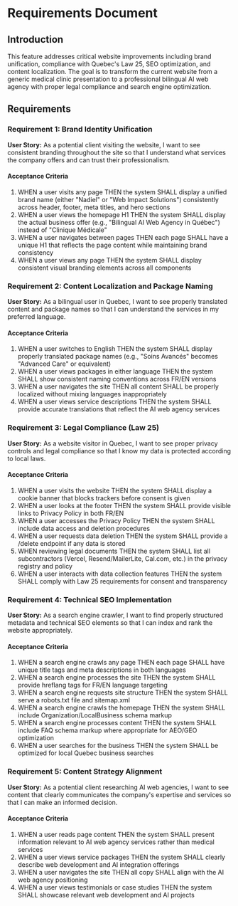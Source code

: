 # Requirements Document

## Introduction

This feature addresses critical website improvements including brand unification, compliance with Quebec's Law 25, SEO optimization, and content localization. The goal is to transform the current website from a generic medical clinic presentation to a professional bilingual AI web agency with proper legal compliance and search engine optimization.

## Requirements

### Requirement 1: Brand Identity Unification

**User Story:** As a potential client visiting the website, I want to see consistent branding throughout the site so that I understand what services the company offers and can trust their professionalism.

#### Acceptance Criteria

1. WHEN a user visits any page THEN the system SHALL display a unified brand name (either "Nadiel" or "Web Impact Solutions") consistently across header, footer, meta titles, and hero sections
2. WHEN a user views the homepage H1 THEN the system SHALL display the actual business offer (e.g., "Bilingual AI Web Agency in Québec") instead of "Clinique Médicale"
3. WHEN a user navigates between pages THEN each page SHALL have a unique H1 that reflects the page content while maintaining brand consistency
4. WHEN a user views any page THEN the system SHALL display consistent visual branding elements across all components

### Requirement 2: Content Localization and Package Naming

**User Story:** As a bilingual user in Quebec, I want to see properly translated content and package names so that I can understand the services in my preferred language.

#### Acceptance Criteria

1. WHEN a user switches to English THEN the system SHALL display properly translated package names (e.g., "Soins Avancés" becomes "Advanced Care" or equivalent)
2. WHEN a user views packages in either language THEN the system SHALL show consistent naming conventions across FR/EN versions
3. WHEN a user navigates the site THEN all content SHALL be properly localized without mixing languages inappropriately
4. WHEN a user views service descriptions THEN the system SHALL provide accurate translations that reflect the AI web agency services

### Requirement 3: Legal Compliance (Law 25)

**User Story:** As a website visitor in Quebec, I want to see proper privacy controls and legal compliance so that I know my data is protected according to local laws.

#### Acceptance Criteria

1. WHEN a user visits the website THEN the system SHALL display a cookie banner that blocks trackers before consent is given
2. WHEN a user looks at the footer THEN the system SHALL provide visible links to Privacy Policy in both FR/EN
3. WHEN a user accesses the Privacy Policy THEN the system SHALL include data access and deletion procedures
4. WHEN a user requests data deletion THEN the system SHALL provide a /delete endpoint if any data is stored
5. WHEN reviewing legal documents THEN the system SHALL list all subcontractors (Vercel, Resend/MailerLite, Cal.com, etc.) in the privacy registry and policy
6. WHEN a user interacts with data collection features THEN the system SHALL comply with Law 25 requirements for consent and transparency

### Requirement 4: Technical SEO Implementation

**User Story:** As a search engine crawler, I want to find properly structured metadata and technical SEO elements so that I can index and rank the website appropriately.

#### Acceptance Criteria

1. WHEN a search engine crawls any page THEN each page SHALL have unique title tags and meta descriptions in both languages
2. WHEN a search engine processes the site THEN the system SHALL provide hreflang tags for FR/EN language targeting
3. WHEN a search engine requests site structure THEN the system SHALL serve a robots.txt file and sitemap.xml
4. WHEN a search engine crawls the homepage THEN the system SHALL include Organization/LocalBusiness schema markup
5. WHEN a search engine processes content THEN the system SHALL include FAQ schema markup where appropriate for AEO/GEO optimization
6. WHEN a user searches for the business THEN the system SHALL be optimized for local Quebec business searches

### Requirement 5: Content Strategy Alignment

**User Story:** As a potential client researching AI web agencies, I want to see content that clearly communicates the company's expertise and services so that I can make an informed decision.

#### Acceptance Criteria

1. WHEN a user reads page content THEN the system SHALL present information relevant to AI web agency services rather than medical services
2. WHEN a user views service packages THEN the system SHALL clearly describe web development and AI integration offerings
3. WHEN a user navigates the site THEN all copy SHALL align with the AI web agency positioning
4. WHEN a user views testimonials or case studies THEN the system SHALL showcase relevant web development and AI projects